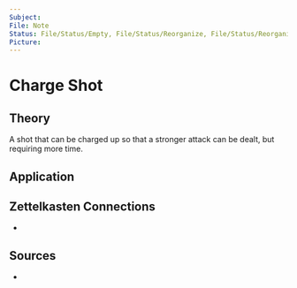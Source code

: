 ```yaml
---
Subject: 
File: Note
Status: File/Status/Empty, File/Status/Reorganize, File/Status/Reorganize, File/Status/Recategorize, File/Status/Summarize, File/Status/Structuralize
Picture: 
---
```


# Charge Shot

## Theory


A shot that can be charged up so that a stronger attack can be dealt, but requiring more time.







## Application


## Zettelkasten Connections
- 

## Sources
- 







